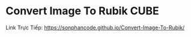 # Convert Image To Rubik CUBE
Link Trực Tiếp: https://sonphancode.github.io/Convert-Image-To-Rubik/


